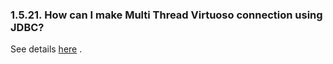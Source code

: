 <div>

<div>

<div>

<div>

### 1.5.21. How can I make Multi Thread Virtuoso connection using JDBC?

</div>

</div>

</div>

See details <a
href="jdbcdriverhibernatesetupandtestingexmp.html#jdbcdriverhibernatesetupandtestingexmp4"
class="link" title="Example 4">here</a> .

</div>
